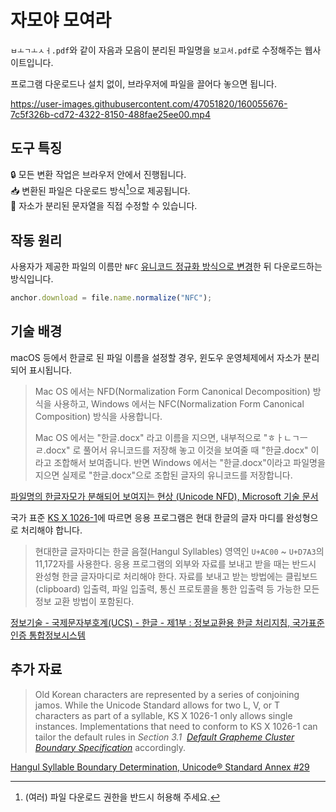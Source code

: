 # 자모야 모여라

`ㅂㅗㄱㅗㅅㅓ.pdf`와 같이 자음과 모음이 분리된 파일명을 `보고서.pdf`로 수정해주는 웹사이트입니다.

프로그램 다운로드나 설치 없이, 브라우저에 파일을 끌어다 놓으면 됩니다.

https://user-images.githubusercontent.com/47051820/160055676-7c5f326b-cd72-4322-8150-488fae25ee00.mp4

## 도구 특징

🔒 모든 변환 작업은 브라우저 안에서 진행됩니다.\
📥 변환된 파일은 다운로드 방식[^1]으로 제공됩니다.\
🔡 자소가 분리된 문자열을 직접 수정할 수 있습니다.

## 작동 원리

사용자가 제공한 파일의 이름만 `NFC` [유니코드 정규화 방식으로 변경](https://developer.mozilla.org/ko/docs/Web/JavaScript/Reference/Global_Objects/String/normalize)한 뒤 다운로드하는 방식입니다.

```javascript
anchor.download = file.name.normalize("NFC");
```

## 기술 배경

macOS 등에서 한글로 된 파일 이름을 설정할 경우, 윈도우 운영체제에서 자소가 분리되어 표시됩니다.

> Mac OS 에서는 NFD(Normalization Form Canonical Decomposition) 방식을 사용하고, Windows 에서는 NFC(Normalization Form Canonical Composition) 방식을 사용합니다.
>
> Mac OS 에서는 "한글.docx" 라고 이름을 지으면, 내부적으로 "ㅎㅏㄴㄱㅡㄹ.docx" 로 풀어서 유니코드를 저장해 놓고 이것을 보여줄 때 "한글.docx" 이라고 조합해서 보여줍니다. 반면 Windows 에서는 "한글.docx"이라고 파일명을 지으면 실제로 "한글.docx"으로 조합된 글자의 유니코드를 저장합니다.

[파일명의 한글자모가 분해되어 보여지는 현상 (Unicode NFD), Microsoft 기술 문서](https://docs.microsoft.com/ko-kr/archive/blogs/spsofficesupportko/%ED%8C%8C%EC%9D%BC%EB%AA%85%EC%9D%98-%ED%95%9C%EA%B8%80%EC%9E%90%EB%AA%A8%EA%B0%80-%EB%B6%84%ED%95%B4%EB%90%98%EC%96%B4-%EB%B3%B4%EC%97%AC%EC%A7%80%EB%8A%94-%ED%98%84%EC%83%81-unicode-nfd)

국가 표준 [KS X 1026-1](https://standard.go.kr/KSCI/standardIntro/getStandardSearchView.do?ksNo=KSX1026-1)에 따르면 응용 프로그램은 현대 한글의 글자 마디를 완성형으로 처리해야 합니다.

> 현대한글 글자마디는 한글 음절(Hangul Syllables) 영역인 `U+AC00` ~ `U+D7A3`의 11,172자를 사용한다. 응용 프로그램의 외부와 자료를 보내고 받을 때는 반드시 완성형 한글 글자마디로 처리해야 한다. 자료를 보내고 받는 방법에는 클립보드(clipboard) 입출력, 파일 입출력, 통신 프로토콜을 통한 입출력 등 가능한 모든 정보 교환 방법이 포함된다.

[정보기술 - 국제문자부호계(UCS) - 한글 - 제1부 : 정보교환용 한글 처리지침, 국가표준인증 통합정보시스템](https://standard.go.kr/KSCI/standardIntro/getStandardSearchView.do?ksNo=KSX1026-1)

## 추가 자료

> Old Korean characters are represented by a series of conjoining jamos. While the Unicode Standard allows for two L, V, or T characters as part of a syllable, KS X 1026-1 only allows single instances. Implementations that need to conform to KS X 1026-1 can tailor the default rules in _Section 3.1  [Default Grapheme Cluster Boundary Specification](https://unicode.org/reports/tr29/#Default_Grapheme_Cluster_Table)_ accordingly.

[Hangul Syllable Boundary Determination, Unicode® Standard Annex #29](https://unicode.org/reports/tr29/#Hangul_Syllable_Boundary_Determination)

[^1]: (여러) 파일 다운로드 권한을 반드시 허용해 주세요.
